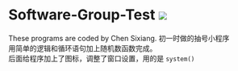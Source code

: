 # Software-Group-Test   ![](https://komarev.com/ghpvc/?username=Chen-dll)  
These programs are coded by Chen Sixiang.
初一时做的抽号小程序  
    用简单的逻辑和循环语句加上随机数函数完成。  
    后面给程序加上了图标，调整了窗口设置，用的是 `system()`
